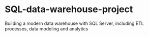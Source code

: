 # SQL-data-warehouse-project
Building a modern data warehouse with SQL Server, including ETL processes, data modeling and analytics
